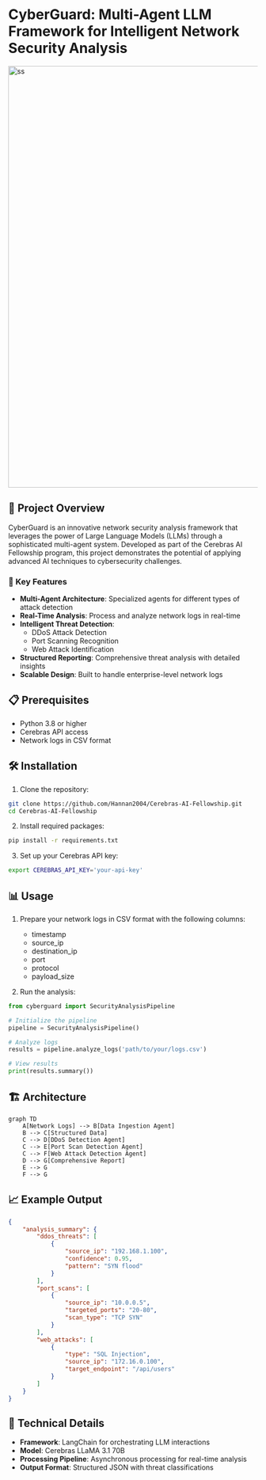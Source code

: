 # CyberGuard: Multi-Agent LLM Framework for Intelligent Network Security Analysis

<img width="852" alt="ss" src="https://github.com/user-attachments/assets/e6d4e951-4d4b-4f9a-b074-fed2c5d53b00">

## 🚀 Project Overview

CyberGuard is an innovative network security analysis framework that leverages the power of Large Language Models (LLMs) through a sophisticated multi-agent system. Developed as part of the Cerebras AI Fellowship program, this project demonstrates the potential of applying advanced AI techniques to cybersecurity challenges.

### 🎯 Key Features

- **Multi-Agent Architecture**: Specialized agents for different types of attack detection
- **Real-Time Analysis**: Process and analyze network logs in real-time
- **Intelligent Threat Detection**: 
  - DDoS Attack Detection
  - Port Scanning Recognition
  - Web Attack Identification
- **Structured Reporting**: Comprehensive threat analysis with detailed insights
- **Scalable Design**: Built to handle enterprise-level network logs

## 📋 Prerequisites

- Python 3.8 or higher
- Cerebras API access
- Network logs in CSV format

## 🛠️ Installation

1. Clone the repository:
```bash
git clone https://github.com/Hannan2004/Cerebras-AI-Fellowship.git
cd Cerebras-AI-Fellowship
```

2. Install required packages:
```bash
pip install -r requirements.txt
```

3. Set up your Cerebras API key:
```bash
export CEREBRAS_API_KEY='your-api-key'
```

## 📊 Usage

1. Prepare your network logs in CSV format with the following columns:
   - timestamp
   - source_ip
   - destination_ip
   - port
   - protocol
   - payload_size

2. Run the analysis:
```python
from cyberguard import SecurityAnalysisPipeline

# Initialize the pipeline
pipeline = SecurityAnalysisPipeline()

# Analyze logs
results = pipeline.analyze_logs('path/to/your/logs.csv')

# View results
print(results.summary())
```

## 🏗️ Architecture

```mermaid
graph TD
    A[Network Logs] --> B[Data Ingestion Agent]
    B --> C[Structured Data]
    C --> D[DDoS Detection Agent]
    C --> E[Port Scan Detection Agent]
    C --> F[Web Attack Detection Agent]
    D --> G[Comprehensive Report]
    E --> G
    F --> G
```

## 📈 Example Output

```json
{
    "analysis_summary": {
        "ddos_threats": [
            {
                "source_ip": "192.168.1.100",
                "confidence": 0.95,
                "pattern": "SYN flood"
            }
        ],
        "port_scans": [
            {
                "source_ip": "10.0.0.5",
                "targeted_ports": "20-80",
                "scan_type": "TCP SYN"
            }
        ],
        "web_attacks": [
            {
                "type": "SQL Injection",
                "source_ip": "172.16.0.100",
                "target_endpoint": "/api/users"
            }
        ]
    }
}
```

## 🔬 Technical Details

- **Framework**: LangChain for orchestrating LLM interactions
- **Model**: Cerebras LLaMA 3.1 70B
- **Processing Pipeline**: Asynchronous processing for real-time analysis
- **Output Format**: Structured JSON with threat classifications
